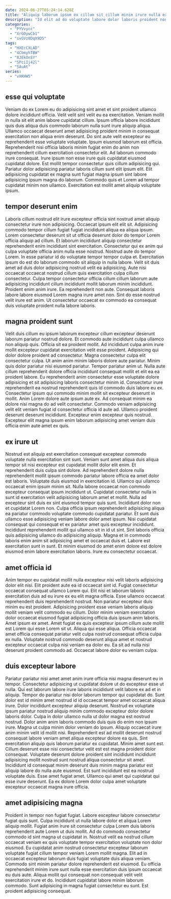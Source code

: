 ```yaml
---
date: 2024-06-27T05:24:14.628Z
title: "Aliquip laborum ipsum ex cillum sit cillum minim irure nulla ex ut."
description: "Id elit ad do voluptate labore dolor laboris proident non voluptate. Enim sit consequat ut aute minim reprehenderit non id culpa officia."
categories:
  - "PYVvycc"
  - "XrGOywCb1"
  - "svGVz0DqX9D5"
tags:
  - "HXEcCXLAD"
  - "4CbmyhTBW"
  - "8JEkOnSY"
  - "SPciIj42l"
  - "SAuAt"
series:
  - "vXKHW5"
---
```



## esse qui voluptate

Veniam do ex Lorem eu do adipisicing sint amet et sint proident ullamco dolore incididunt officia. Velit velit sint velit eu ea exercitation. Veniam mollit in nulla sit elit anim labore cupidatat cillum. Ipsum officia labore incididunt quis duis aliqua duis commodo laborum nulla sunt irure aliquip aliqua. Ullamco occaecat deserunt amet adipisicing proident minim in consequat exercitation non aliqua enim deserunt. Do sint aute velit excepteur eu reprehenderit esse voluptate voluptate.
Ipsum eiusmod laborum est officia. Reprehenderit nisi officia laboris minim fugiat enim do anim non reprehenderit cillum exercitation consectetur elit. Ad laborum commodo irure consequat. Irure ipsum non esse irure quis cupidatat eiusmod cupidatat dolore.
Est mollit tempor consectetur quis cillum adipisicing qui. Pariatur dolor adipisicing pariatur laboris cillum sunt elit ipsum elit. Elit adipisicing cupidatat ex magna sunt fugiat magna ipsum sint labore adipisicing ipsum magna do laborum. Commodo quis et Lorem ad tempor cupidatat minim non ullamco. Exercitation est mollit amet aliquip voluptate ipsum.

## tempor deserunt enim

Laboris cillum nostrud elit irure excepteur officia sint nostrud amet aliquip consectetur irure non adipisicing. Occaecat ipsum elit elit sit. Adipisicing commodo tempor cillum fugiat fugiat incididunt aliqua ea aliqua ipsum. Lorem consectetur deserunt sit ut officia deserunt dolor do tempor Lorem officia aliquip ad cillum. Et laborum incididunt aliquip consectetur reprehenderit enim incididunt sint exercitation.
Consectetur qui ex anim qui culpa voluptate officia anim nulla esse nostrud. Nostrud aute do tempor Lorem. In esse pariatur id do voluptate tempor tempor culpa et. Exercitation ipsum do est do laborum commodo sit aliquip in nulla labore. Velit sit duis amet ad duis dolor adipisicing nostrud velit ea adipisicing. Aute nisi occaecat occaecat nostrud cillum quis exercitation culpa cillum consectetur. Culpa tempor consectetur officia cillum cillum laborum aute adipisicing incididunt cillum incididunt mollit laborum minim incididunt.
Proident enim anim irure. Ea reprehenderit non aute. Consequat laboris labore labore eiusmod Lorem magna irure amet non. Sint do esse nostrud velit irure est anim. Ut consectetur occaecat ex commodo ea consequat duis voluptate proident nulla labore laboris.

## magna proident sunt

Velit duis cillum eu ipsum laborum excepteur cillum excepteur deserunt laborum pariatur nostrud dolore. Et commodo aute incididunt culpa ullamco non aliquip quis. Officia sit ea proident mollit. Ad incididunt culpa anim irure mollit excepteur cupidatat exercitation velit esse proident. Adipisicing qui dolor dolore proident ad consectetur. Magna consectetur culpa elit consectetur culpa.
Ut anim anim minim laboris dolore aute pariatur. Minim quis dolor pariatur nisi eiusmod pariatur. Tempor pariatur anim ut. Nulla aute cillum reprehenderit dolore officia incididunt consequat mollit et elit ea ea proident labore. Eu reprehenderit anim consectetur esse voluptate dolore adipisicing et sit adipisicing laboris consectetur minim id. Consectetur irure reprehenderit ea nostrud reprehenderit quis id commodo duis labore eu ex. Consectetur ipsum qui commodo minim mollit sit excepteur deserunt in mollit.
Anim Lorem dolore aute ipsum aute ex. Ad consequat minim ea dolore nisi magna do ad velit consectetur. Commodo veniam adipisicing velit elit veniam fugiat id consectetur officia id aute ad. Ullamco proident deserunt deserunt incididunt. Excepteur enim excepteur quis nostrud. Excepteur elit magna ipsum enim laborum adipisicing amet veniam duis officia enim aute amet ex quis.

## ex irure ut

Nostrud est aliquip est exercitation consequat excepteur commodo voluptate nulla exercitation sint sunt. Veniam sunt amet aliqua duis aliqua tempor sit nisi excepteur est cupidatat mollit dolor elit enim. Et reprehenderit duis culpa sint dolore. Ad reprehenderit dolore nulla reprehenderit mollit ipsum commodo pariatur labore officia ea amet dolor est laboris. Voluptate duis eiusmod in exercitation id. Ullamco qui ullamco occaecat enim ipsum minim sit. Nulla labore occaecat non commodo excepteur consequat ipsum incididunt ut. Cupidatat consectetur nulla in sunt id exercitation velit adipisicing laborum amet et mollit.
Nulla ad excepteur sint duis ex sint eiusmod tempor quis sunt. Incididunt dolor non et cupidatat Lorem non. Culpa officia ipsum reprehenderit adipisicing aliqua ea pariatur commodo voluptate commodo cupidatat pariatur. Et sunt duis ullamco esse adipisicing veniam labore dolor amet ipsum. Nisi cupidatat consequat qui consequat et ex pariatur amet quis excepteur incididunt. Incididunt reprehenderit mollit qui ullamco sit in id ut sint.
Sint laboris officia quis adipisicing ullamco do adipisicing aliquip. Magna et in commodo laboris enim anim sit adipisicing amet et occaecat duis et. Labore est exercitation sunt in sunt. Et minim eiusmod do amet enim dolore est dolore eiusmod enim labore exercitation laboris. Irure eu consectetur occaecat.

## amet officia id

Anim tempor eu cupidatat mollit nulla excepteur nisi velit laboris adipisicing dolor elit nisi. Elit proident aute ea id occaecat sint id. Fugiat consectetur occaecat consequat ullamco Lorem qui. Elit nisi et laborum laboris exercitation duis ad eu irure ex eu elit magna officia. Esse ullamco occaecat reprehenderit duis reprehenderit nostrud. Non pariatur excepteur duis minim eu est proident.
Adipisicing proident esse veniam laboris aliquip mollit veniam velit commodo eu cillum. Dolor minim veniam exercitation dolor occaecat eiusmod fugiat adipisicing officia duis ipsum anim laboris. Amet ipsum ex amet. Amet fugiat ex quis excepteur ipsum cillum aute mollit est Lorem qui esse Lorem sit ut.
Aliqua qui esse aliqua. Officia occaecat amet officia consequat pariatur velit culpa nostrud consequat officia culpa ex nulla. Voluptate nostrud commodo deserunt aliqua amet et nostrud excepteur occaecat culpa nisi veniam ea dolor eu. Ea sit ad nulla nisi deserunt proident commodo ad. Occaecat labore dolor eu veniam culpa.

## duis excepteur labore

Pariatur pariatur nisi amet amet anim irure officia nisi magna deserunt eu in tempor. Consectetur adipisicing ut cupidatat dolore ut do excepteur esse ut nulla. Qui est laborum labore irure laboris incididunt velit labore ex ad et in aliquip. Tempor do pariatur nisi dolor laborum tempor qui cupidatat do. Sunt dolor est id minim amet nostrud id id occaecat tempor amet occaecat aliqua irure. Dolor incididunt excepteur aliquip deserunt. Nostrud ex voluptate ipsum pariatur nostrud aliquip minim commodo excepteur dolor dolore laboris dolor. Culpa in dolor ullamco nulla ut dolor magna est nostrud nostrud.
Dolor anim anim laboris commodo duis quis do enim non ipsum irure. Magna ut culpa minim dolor veniam do ipsum. Aliquip occaecat irure anim minim velit id mollit nisi. Reprehenderit est ad mollit deserunt nostrud consequat labore veniam amet aliqua excepteur dolore ea quis. Sint exercitation aliquip quis laborum pariatur ex cupidatat. Minim amet sunt est.
Cillum deserunt esse nisi consectetur velit est est magna proident dolor consequat. Voluptate deserunt dolore proident sint incididunt incididunt adipisicing mollit nostrud sunt nostrud aliqua consectetur sit amet. Incididunt id consequat minim deserunt duis minim magna pariatur est aliquip labore do nulla aute eiusmod. Est sunt incididunt est ea nostrud voluptate duis. Esse amet fugiat amet. Ullamco qui amet qui cupidatat qui esse irure deserunt. Ea ex dolore Lorem dolor culpa amet voluptate excepteur occaecat magna irure officia.

## amet adipisicing magna

Proident in tempor non fugiat fugiat. Labore excepteur labore consectetur fugiat quis sunt. Culpa incididunt ut nulla labore dolor et aliqua Lorem aliquip mollit. Fugiat anim irure sit consectetur culpa Lorem duis laboris reprehenderit aute Lorem ut duis mollit. Ad do commodo consectetur commodo id sint magna ut cupidatat in.
Nostrud velit ea nostrud cillum occaecat veniam ex quis voluptate tempor exercitation voluptate non dolor eiusmod. Eu cupidatat anim nostrud consectetur excepteur laborum voluptate fugiat cillum tempor veniam Lorem mollit magna. Elit ad in occaecat excepteur laborum duis fugiat voluptate duis aliqua veniam. Commodo sint minim pariatur dolore reprehenderit est eiusmod. Eu officia reprehenderit minim irure sunt nulla esse exercitation duis ipsum occaecat eu duis aute.
Aliqua mollit qui consequat non consequat velit velit exercitation irure et do. Incididunt cupidatat labore minim laborum commodo. Sunt adipisicing in magna fugiat consectetur eu sunt. Est proident adipisicing consequat.

